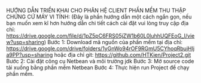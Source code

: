 HƯỚNG DẪN TRIỂN KHAI CHO PHÂN HỆ CLIENT PHẦN MỀM THU THẬP CHỨNG CỨ MÁY VI TÍNH:
(Đây là phần hướng dẫn một cách ngắn gọn, nếu bạn muốn xem kĩ hơn hướng dẫn chi tiết cách cài đặt vui lòng truy cập địa chỉ:
https://drive.google.com/file/d/1pZ5pC6FRS05jZW1b60L0luhhUQFEoG_I/view?usp=sharing)
Bước 1: Download mã nguồn của phần mềm tại địa chỉ: https://drive.google.com/drive/folders/1yGnWo94rOF9RGmU5CYhoqRbujHIja9PP?usp=sharing
hoặc địa chỉ git: https://github.com/HTKien/Project2.git
Bước 2: Cài đặt công cụ Netbean và môi trường jdk
Bước 3: Mở source code tải xuống bằng phần mềm Netbean
Bước 4: Thực hiện run Project để chạy phần mềm.
